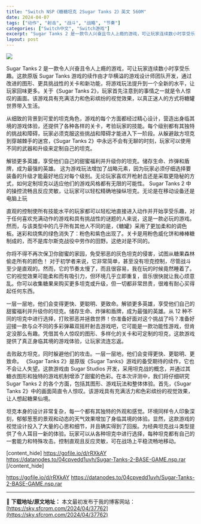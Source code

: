 ```yaml
---
title: "Switch NSP《糖糖坦克 2Sugar Tanks 2》英文 560M"
date: 2024-04-07
tags: ["动作", "射击", "战斗", "战略", "节奏"]
categories: ["Switch中文", "Switch游戏"]
excerpt: "Sugar Tanks 2 是一款令人兴奋且令人上瘾的游戏，可让玩家连续数小时享受乐趣。这款原版 Sugar Tanks 游戏的续作由才华横溢的游戏设计师团队开发，通过改进的图形、更具挑战性的关卡和新功能，将游戏玩法提升到一个全新的水平，让玩家回味更多。关于《Sugar Tanks 2》，玩家首先注&hellip;"
layout: post
---
```


<img class="aligncenter lazy entered loaded" src="https://sky.sfcrom.com/wp-content/uploads/2024/04/20240405134412-cb5a3.png" />

Sugar Tanks 2 是一款令人兴奋且令人上瘾的游戏，可让玩家连续数小时享受乐趣。这款原版 Sugar Tanks 游戏的续作由才华横溢的游戏设计师团队开发，通过改进的图形、更具挑战性的关卡和新功能，将游戏玩法提升到一个全新的水平，让玩家回味更多。关于《Sugar Tanks 2》，玩家首先注意到的事情之一就是令人惊叹的画面。该游戏具有充满活力和色彩缤纷的视觉效果，以真正迷人的方式将糖罐世界带入生活。

从细致的背景到可爱的坦克角色，游戏的每个方面都经过精心设计，营造出身临其境的游戏体验，还提供了各种各样的关卡，考验玩家的技能。每个级别都有其独特的挑战和障碍，玩家必须克服这些挑战和障碍才能进入下一阶段。从躲避敌方坦克到穿越棘手的迷宫，《Sugar Tanks 2》中永远不会有无聊的时刻，玩家可以使用不同的武器和升级来定制自己的坦克。

解锁更多英雄，享受他们自己的甜蜜福利并升级你的坦克。储存生命、炸弹和盾牌，成为最强的英雄。
这为游戏玩法增加了战略元素，因为玩家必须仔细选择要装备的升级才能最好地应对每个级别。无论玩家喜欢开枪射击还是采取更隐秘的方式，如何定制坦克以适应他们的游戏风格都有无限的可能性。 Sugar Tanks 2 中的操控流畅且反应灵敏，让玩家可以轻松精确地操纵坦克。无论是在移动设备还是电脑上玩

直观的控制使所有技能水平的玩家都可以轻松地直接进入动作并开始享受乐趣，对于任何喜欢充满动作的游戏和具有挑战性的谜题的人来说，这是一款必玩的游戏。然而，与该类型中的几乎所有其他人不同的是，《糖罐》采用了更加柔和的调色板。迷彩和烧焦的绿色消失了：粉色和紫色出现了。关卡是用粉色威化饼和棒棒糖制成的，而不是库尔斯克战役中劳作的田野。这绝对是不同的。

你将不得不再次保卫你甜蜜的家园，免受邪恶的灰色坦克的侵害，试图从糖果森林偷走所有的颜色！
对于初学者来说，它非常简单，甚至没有坦克控制，尽管战斗至少是直观的。然而，它的节奏太慢了，而且很容易，我在玩的时候竟然睡着了。它的视觉效果可能柔和而有吸引力，但环境几乎立即重复，音乐很快就让我心烦意乱。你可以收集糖果来购买更多坦克或升级，但一切都非常昂贵，很难有耐心买得起任何东西。

一层一层地，他们会变得更快、更聪明、更致命。解锁更多英雄，享受他们自己的甜蜜福利并升级你的坦克。储存生命、炸弹和盾牌，成为最强的英雄。从 12 种不同的坦克中进行选择，打败邪恶并拯救世界！你准备好面对这个挑战了吗？准备好迎接一款与众不同的多彩弹幕双摇杆射击游戏吧，它可能是一款功能性游戏，但肯定没那么有趣。凭借其令人惊叹的图形、多样化的关卡和可定制的坦克，这款游戏提供了真正身临其境的游戏体验，让玩家流连忘返。

击败敌方坦克，同时躲避他们的攻击。一层一层地，他们会变得更快、更聪明、更致命。
《Sugar Tanks 2》是原版《Sugar Tanks》游戏的备受期待的续作，它也不会让人失望。这款游戏由 Sugar Studios 开发，采用坦克战的概念，并通过其糖衣图形和独特的游戏机制增添了甜蜜的色彩。在本次评测中，我们将仔细研究 Sugar Tanks 2 的各个方面，包括其图形、游戏玩法和整体体验。首先，《Sugar Tanks 2》中的画面简直令人惊叹。该游戏具有充满活力和色彩缤纷的视觉效果，让人想起糖果仙境。

坦克本身的设计非常复杂，每一个都有其独特的外观和感觉。环境同样令人印象深刻，郁郁葱葱的景观和动态的天气效果增加了身临其境的体验。显然，这款游戏的视觉设计投入了大量的心思和细节，并且确实得到了回报。为经典坦克战斗类型提供了令人耳目一新的体验。玩家可以从各种坦克中进行选择，每种坦克都有自己的一套能力和特殊攻击。控制直观且反应灵敏，可在战场上平稳流畅地移动。

[content_hide]
https://gofile.io/d/rRXkAY
https://datanodes.to/04cpvedd1uvh/Sugar-Tanks-2-BASE-GAME.nsp.rar
[/content_hide]

<!--wechatfans start-->
https://gofile.io/d/rRXkAY
https://datanodes.to/04cpvedd1uvh/Sugar-Tanks-2-BASE-GAME.nsp.rar
<!--wechatfans end-->

---
📖 **下载地址/原文地址：** 本文最初发布于我的博客网站：[https://sky.sfcrom.com/2024/04/37762](https://sky.sfcrom.com/2024/04/37762)
